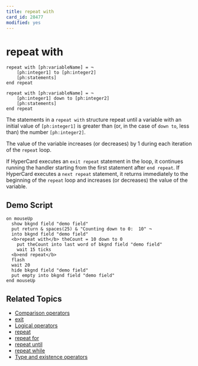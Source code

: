 ```yaml
---
title: repeat with
card_id: 28477
modified: yes
---
```


# repeat with

```
repeat with [ph:variableName] = ¬
    [ph:integer1] to [ph:integer2]
    [ph:statements]
end repeat

repeat with [ph:variableName] = ¬
    [ph:integer1] down to [ph:integer2]
    [ph:statements]
end repeat
```

The statements in a `repeat with` structure repeat until a variable with an initial value of `[ph:integer1]` is greater than (or, in the case of <code>down to</code>, less than) the number `[ph:integer2]`.

The value of the variable increases (or decreases) by 1 during each iteration of the `repeat` loop.

If HyperCard executes an `exit repeat` statement in the loop, it continues running the handler starting from the first statement after `end repeat`. If HyperCard executes a `next repeat` statement, it returns immediately to the beginning of the `repeat` loop  and increases (or decreases) the value of the variable.

## Demo Script

```
on mouseUp
  show bkgnd field "demo field"
  put return & spaces(25) & "Counting down to 0:  10" ¬
  into bkgnd field "demo field"
  <b>repeat with</b> theCount = 10 down to 0
    put theCount into last word of bkgnd field "demo field"
    wait 15 ticks
  <b>end repeat</b>
  flash
  wait 20
  hide bkgnd field "demo field"
  put empty into bkgnd field "demo field"
end mouseUp
```

## Related Topics

* [Comparison operators](/HyperTalkReference/operatorsandconstants/Comparison-operators)
* [exit](/HyperTalkReference/keywords/exit)
* [Logical operators](/HyperTalkReference/operatorsandconstants/Logical-operators)
* [repeat](/HyperTalkReference/keywords/repeat)
* [repeat for](/HyperTalkReference/keywords/repeat-for)
* [repeat until](/HyperTalkReference/keywords/repeat-until)
* [repeat while](/HyperTalkReference/keywords/repeat-while)
* [Type and existence operators](/HyperTalkReference/operatorsandconstants/Type-and-existence-operators)
